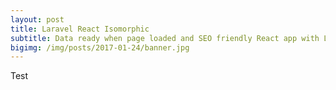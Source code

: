 ```yaml
---
layout: post
title: Laravel React Isomorphic
subtitle: Data ready when page loaded and SEO friendly React app with Laravel
bigimg: /img/posts/2017-01-24/banner.jpg
---
```


Test